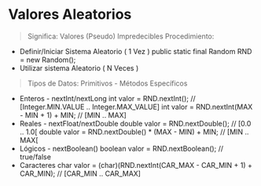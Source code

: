 Valores Aleatorios
==================
 > Significa: Valores (Pseudo) Impredecibles
 > Procedimiento:
   - Definir/Iniciar Sistema Aleatorio ( 1 Vez )
     public static final Random RND = new Random();
   - Utilizar sistema Aleatorio ( N Veces )
 > Tipos de Datos: Primitivos - Métodos Específicos
   - Enteros - nextInt/nextLong
     int valor = RND.nextInt();                    // [Integer.MIN.VALUE .. Integer.MAX_VALUE]
     int valor = RND.nextInt(MAX - MIN + 1) + MIN; // [MIN .. MAX]
   - Reales - nextFloat/nextDouble
     double valor = RND.nextDouble();              // [0.0 .. 1.0[
     double valor = RND.nextDouble() * (MAX - MIN) + MIN; // [MIN .. MAX[
   - Lógicos - nextBoolean()
     boolean valor = RND.nextBoolean();            // true/false
   - Caracteres
     char valor = (char)(RND.nextInt(CAR_MAX - CAR_MIN + 1) + CAR_MIN); // [CAR_MIN .. CAR_MAX]
